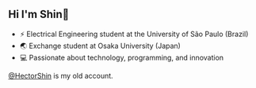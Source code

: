 ## Hi I'm Shin👋
- ⚡ Electrical Engineering student at the University of São Paulo (Brazil)  
- 🌏 Exchange student at Osaka University (Japan)  
- 💻 Passionate about technology, programming, and innovation  

[@HectorShin](https://github.com/HectorShin) is my old account.
<!--
**matsudashin01/matsudashin01** is a ✨ _special_ ✨ repository because its `README.md` (this file) appears on your GitHub profile.

Here are some ideas to get you started:

- 🔭 I’m currently working on ...
- 🌱 I’m currently learning ...
- 👯 I’m looking to collaborate on ...
- 🤔 I’m looking for help with ...
- 💬 Ask me about ...
- 📫 How to reach me: ...
- 😄 Pronouns: ...
- ⚡ Fun fact: ...
-->
